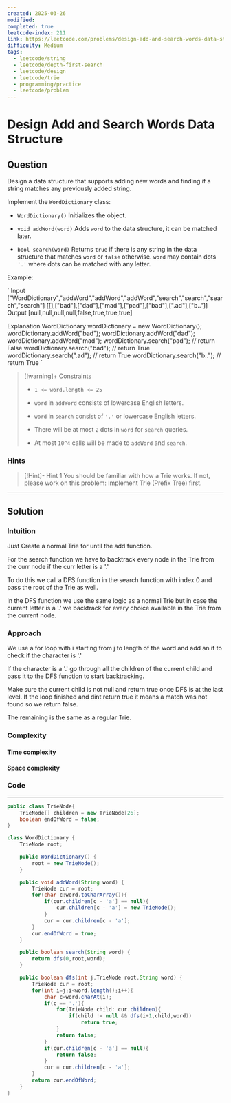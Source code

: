 ```yaml
---
created: 2025-03-26
modified: 
completed: true
leetcode-index: 211
link: https://leetcode.com/problems/design-add-and-search-words-data-structure
difficulty: Medium
tags:
  - leetcode/string
  - leetcode/depth-first-search
  - leetcode/design
  - leetcode/trie
  - programming/practice
  - leetcode/problem
---
```

# Design Add and Search Words Data Structure

## Question
Design a data structure that supports adding new words and finding if a string matches any previously added string.

Implement the `WordDictionary` class:

	
- `WordDictionary()` Initializes the object.
	
- `void addWord(word)` Adds `word` to the data structure, it can be matched later.
	
- `bool search(word)` Returns `true` if there is any string in the data structure that matches `word` or `false` otherwise. `word` may contain dots `'.'` where dots can be matched with any letter.

 

Example:

`
Input
["WordDictionary","addWord","addWord","addWord","search","search","search","search"]
[[],["bad"],["dad"],["mad"],["pad"],["bad"],[".ad"],["b.."]]
Output
[null,null,null,null,false,true,true,true]

Explanation
WordDictionary wordDictionary = new WordDictionary();
wordDictionary.addWord("bad");
wordDictionary.addWord("dad");
wordDictionary.addWord("mad");
wordDictionary.search("pad"); // return False
wordDictionary.search("bad"); // return True
wordDictionary.search(".ad"); // return True
wordDictionary.search("b.."); // return True
`

 

>[!warning]+ Constraints
>- `1 <= word.length <= 25`
>
>- `word` in `addWord` consists of lowercase English letters.
>
>- `word` in `search` consist of `'.'` or lowercase English letters.
>
>- There will be at most `2` dots in `word` for `search` queries.
>
>- At most `10^4` calls will be made to `addWord` and `search`.
### Hints
>[!Hint]- Hint 1
>You should be familiar with how a Trie works. If not, please work on this problem: Implement Trie (Prefix Tree) first.

---
## Solution

### Intuition
Just Create a normal Trie for until the add function.

For the search function we have to backtrack every node in the Trie from the curr node if the curr letter is a '.'

To do this we call a DFS function in the search function with index 0 and pass the root of the Trie as well.

In the DFS function we use the same logic as a normal Trie but in case the current letter is a '.' we backtrack for every choice available in the Trie from the current node. 


### Approach
We use a for loop with i starting from j to length of the word and add an if to check if the character is '.'

If the character is a '.' go through all the children of the current child and pass it to the DFS function to start backtracking.

Make sure the current child is not null and return true once DFS is at the last level.
If the loop finished and dint return true it means a match was not found so we return false.

The remaining is the same as a regular Trie.

### Complexity

#### Time complexity


#### Space complexity


### Code
---
```java
public class TrieNode{
    TrieNode[] children = new TrieNode[26];
    boolean endOfWord = false;
}

class WordDictionary {
    TrieNode root;

    public WordDictionary() {
        root = new TrieNode();
    }

    public void addWord(String word) {
        TrieNode cur = root;
        for(char c:word.toCharArray()){
            if(cur.children[c - 'a'] == null){
                cur.children[c - 'a'] = new TrieNode();
            }
            cur = cur.children[c - 'a'];
        }
        cur.endOfWord = true;
    }

    public boolean search(String word) {
        return dfs(0,root,word);
    }

    public boolean dfs(int j,TrieNode root,String word) {
        TrieNode cur = root;
        for(int i=j;i<word.length();i++){
            char c=word.charAt(i);
            if(c == '.'){
                for(TrieNode child: cur.children){
                    if(child != null && dfs(i+1,child,word))
                        return true;
                }
                return false;
            }
            if(cur.children[c - 'a'] == null){
                return false;
            }
            cur = cur.children[c - 'a'];
        }
        return cur.endOfWord;
    }
}

```